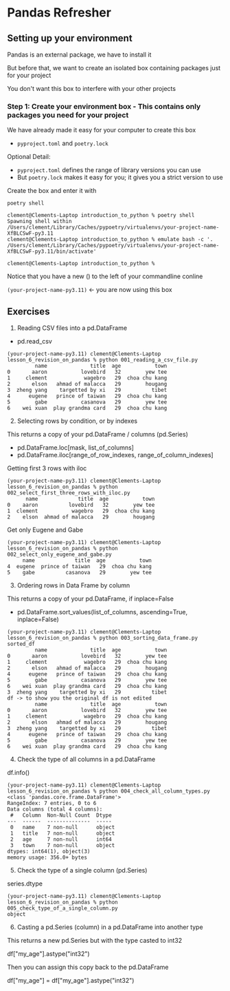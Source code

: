# Pandas Refresher

## Setting up your environment

Pandas is an external package, we have to install it

But before that, we want to create an isolated box containing packages just for your project

You don't want this box to interfere with your other projects

### Step 1: Create your environment box - This contains only packages you need for your project

We have already made it easy for your computer to create this box
- `pyproject.toml` and `poetry.lock`

Optional Detail:
- `pyproject.toml` defines the range of library versions you can use
- But `poetry.lock` makes it easy for you; it gives you a strict version to use

Create the box and enter it with

```commandline
poetry shell

clement@Clements-Laptop introduction_to_python % poetry shell
Spawning shell within /Users/clement/Library/Caches/pypoetry/virtualenvs/your-project-name-XfBLCSwF-py3.11
clement@Clements-Laptop introduction_to_python % emulate bash -c '. /Users/clement/Library/Caches/pypoetry/virtualenvs/your-project-name-XfBLCSwF-py3.11/bin/activate'

clement@Clements-Laptop introduction_to_python % 
```

Notice that you have a new () to the left of your commandline conline

`(your-project-name-py3.11)` <- you are now using this box

## Exercises

1. Reading CSV files into a pd.DataFrame
- pd.read_csv

```commandline
(your-project-name-py3.11) clement@Clements-Laptop lesson_6_revision_on_pandas % python 001_reading_a_csv_file.py 
         name              title  age           town
0       aaron           lovebird   32        yew tee
1     clement            wagebro   29  choa chu kang
2       elson   ahmad of malacca   29        hougang
3  zheng yang    targetted by xi   29          tibet
4      eugene   prince of taiwan   29  choa chu kang
5        gabe           casanova   29        yew tee
6    wei xuan  play grandma card   29  choa chu kang
```

2. Selecting rows by condition, or by indexes

This returns a copy of your pd.DataFrame / columns (pd.Series)

- pd.DataFrame.loc[mask, list_of_columns]
- pd.DataFrame.iloc[range_of_row_indexes, range_of_column_indexes]

Getting first 3 rows with iloc

```commandline
(your-project-name-py3.11) clement@Clements-Laptop lesson_6_revision_on_pandas % python 002_select_first_three_rows_with_iloc.py 
      name             title  age           town
0    aaron          lovebird   32        yew tee
1  clement           wagebro   29  choa chu kang
2    elson  ahmad of malacca   29        hougang
```

Get only Eugene and Gabe

```commandline
(your-project-name-py3.11) clement@Clements-Laptop lesson_6_revision_on_pandas % python 002_select_only_eugene_and_gabe.py 
     name             title  age           town
4  eugene  prince of taiwan   29  choa chu kang
5    gabe          casanova   29        yew tee
```

3. Ordering rows in Data Frame by column

This returns a copy of your pd.DataFrame, if inplace=False

- pd.DataFrame.sort_values(list_of_columns, ascending=True, inplace=False)

```commandline
(your-project-name-py3.11) clement@Clements-Laptop lesson_6_revision_on_pandas % python 003_sorting_data_frame.py 
sorted_df
         name              title  age           town
0       aaron           lovebird   32        yew tee
1     clement            wagebro   29  choa chu kang
2       elson   ahmad of malacca   29        hougang
4      eugene   prince of taiwan   29  choa chu kang
5        gabe           casanova   29        yew tee
6    wei xuan  play grandma card   29  choa chu kang
3  zheng yang    targetted by xi   29          tibet
df -> to show you the original df is not edited
         name              title  age           town
0       aaron           lovebird   32        yew tee
1     clement            wagebro   29  choa chu kang
2       elson   ahmad of malacca   29        hougang
3  zheng yang    targetted by xi   29          tibet
4      eugene   prince of taiwan   29  choa chu kang
5        gabe           casanova   29        yew tee
6    wei xuan  play grandma card   29  choa chu kang
```

4. Check the type of all columns in a pd.DataFrame

df.info()

```commandline
(your-project-name-py3.11) clement@Clements-Laptop lesson_6_revision_on_pandas % python 004_check_all_column_types.py
<class 'pandas.core.frame.DataFrame'>
RangeIndex: 7 entries, 0 to 6
Data columns (total 4 columns):
 #   Column  Non-Null Count  Dtype 
---  ------  --------------  ----- 
 0   name    7 non-null      object
 1   title   7 non-null      object
 2   age     7 non-null      int64 
 3   town    7 non-null      object
dtypes: int64(1), object(3)
memory usage: 356.0+ bytes
```

5. Check the type of a single column (pd.Series)

series.dtype

```commandline
(your-project-name-py3.11) clement@Clements-Laptop lesson_6_revision_on_pandas % python 005_check_type_of_a_single_column.py 
object
```

6. Casting a pd.Series (column) in a pd.DataFrame into another type

This returns a new pd.Series but with the type casted to int32

df["my_age"].astype("int32")

Then you can assign this copy back to the pd.DataFrame

df["my_age"] = df["my_age"].astype("int32")